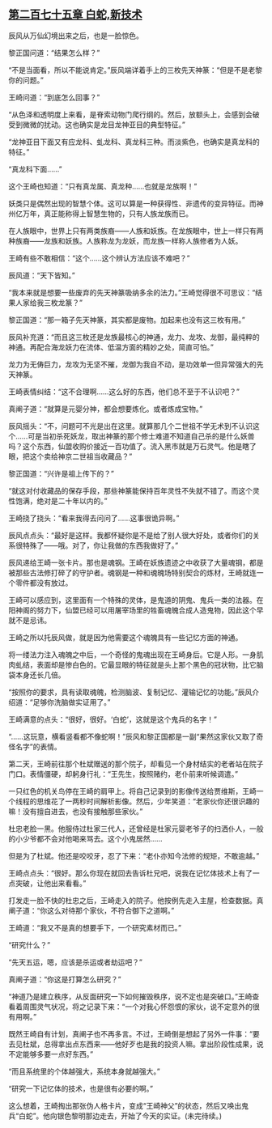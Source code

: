 ## [第二百七十五章 白蛇,新技术](https://www.xxbiquge.com/11_11207/8969985.html)


  辰风从万仙幻境出来之后，也是一脸惊色。

  黎正国问道：“结果怎么样？”

  “不是当面看，所以不能说肯定。”辰风端详着手上的三枚先天神篆：“但是不是老黎你的问题。”

  王崎问道：“到底怎么回事？”

  “从色泽和透明度上来看，是脊索动物门爬行纲的。然后，放额头上，会感到会破受到微微的扰动。这也确实是龙目龙神亚目的典型特征。”

  “龙神亚目下面又有应龙科、虬龙科、真龙科三种。而淡紫色，也确实是真龙科的特征。”

  “真龙科下面……”

  这个王崎也知道：“只有真龙属、真龙种……也就是龙族啊！”

  妖类只是偶然出现的智慧个体。这可以算是一种获得性、非遗传的变异特征。而神州亿万年，真正能称得上智慧生物的，只有人族龙族而已。

  在人族眼中，世界上只有两类族裔——人族和妖族。在龙族眼中，世上一样只有两种族裔——龙族和妖族。人族称龙为龙妖，而龙族一样称人族修者为人妖。

  王崎有些不敢相信：“这个……这个辨认方法应该不难吧？”

  辰风道：“天下皆知。”

  “我本来就是想要一些废弃的先天神篆吸纳多余的法力。”王崎觉得很不可思议：“结果人家给我三枚龙篆？”

  黎正国道：“那一箱子先天神篆，其实都是废物。加起来也没有这三枚有用。”

  辰风补充道：“而且这三枚还是龙族最核心的神通，龙力、龙攻、龙御，最纯粹的神通。再配合海龙妖力在流体、低温方面的精妙之处，简直可怕。”

  龙力为无俦巨力，龙攻为无坚不摧，龙御为我自不动，是功效单一但异常强大的先天神篆。

  王崎表情纠结：“这不合理啊……这么好的东西，他们总不至于不认识吧？”

  真阐子道：“就算是元婴分神，都会想要炼化。或者炼成宝物。”

  辰风摇头：“不，问题可不光是出在这里。就算那几个二世祖不学无术到不认识这个……可是当初杀死妖龙，取出神篆的那个修士难道不知道自己杀的是什么妖兽吗？这个东西，仙盟收购价接近一百功值了。流入黑市就是万石灵气。他是瞎了眼，把这个卖给神京二世祖当收藏品？”

  黎正国道：“兴许是祖上传下的？”

  “就这对付收藏品的保存手段，那些神篆能保持百年灵性不失就不错了。而这个灵性饱满，绝对是二十年以内的。”

  王崎挠了挠头：“看来我得去问问了……这事很诡异啊。”

  辰风点点头：“最好是这样。我都怀疑你是不是给了别人很大好处，或者你们的关系很特殊了——哦。对了，你让我做的东西我做好了。”

  辰风递给王崎一张卡片。那也是魂钢。王崎在妖族遗迹之中收获了大量魂钢，都是被那些古法修打碎了的守护者。魂钢是一种和魂魄场特别契合的炼材，王崎就连一个零件都没有放过。

  王崎可以感应到，这里面有一个特殊的灵体，是鬼道的阴鬼、鬼兵一类的法器。在阳神阁的努力下，仙盟已经可以用屠宰场里的牲畜魂魄合成人造鬼物，因此这个早就不是忌讳。

  王崎之所以托辰风做，就是因为他需要这个魂魄具有一些记忆方面的神通。

  将一缕法力注入魂魄之中后，一个奇怪的鬼魂出现在王崎身后。它是人形。一身肌肉虬结，表面却是惨白色的。它最显眼的特征就是头上那个黑色的冠状物，比它脑袋本身还长几倍。

  “按照你的要求，具有读取魂魄，检测脑波、复制记忆、灌输记忆的功能。”辰风介绍道：“足够你洗脑做实证用了。”

  王崎满意的点头：“很好，很好。‘白蛇’，这就是这个鬼兵的名字！”

  “……这玩意，横看竖看都不像蛇啊！”辰风和黎正国都是一副“果然这家伙又取了奇怪名字”的表情。

  第二天，王崎前往那个杜斌赠送的那个院子，却看见一个身材结实的老者站在院子门口。表情僵硬，却躬身行礼：“王先生，按照赌约，老仆前来听候调遣。”

  一只红色的机关鸟停在王崎的肩甲上。将自己记录到的影像传送给贾维斯，王崎一个线程的思维花了一两秒时间解析影像。然后，少年笑道：“老家伙你还很识趣的嘛！没有擅自进去，也没有接触那些家伙。”

  杜忠老脸一黑。他服侍过杜家三代人，还曾经是杜家元婴老爷子的扫洒仆人，一般的小少爷都不会对他喝来骂去。这个小鬼居然……

  但是为了杜斌。他还是咬咬牙，忍了下来：“老仆亦知今法修的规矩，不敢逾越。”

  王崎点点头：“很好。那么你现在就回去告诉杜兄吧，说我在记忆体技术上有了一点突破，让他出来看看。”

  打发走一脸不快的杜忠之后，王崎走入的院子。他按例先走入主屋，检查数据。真阐子道：“你这么对待那个家伙，不符合御下之道啊。”

  王崎道：“我又不是真的想要手下，一个研究素材而已。”

  “研究什么？”

  “先天五运，嗯，应该是杀运或者劫运吧？”

  真阐子道：“你这是打算怎么研究？”

  “神道乃是建立秩序，从反面研究一下如何摧毁秩序，说不定也是突破口。”王崎查看着周围灵气状况，将之记录下来：“一个对我心怀怨恨的家伙，说不定意外的很有用啊。”

  既然王崎自有计划，真阐子也不再多言。不过，王崎倒是想起了另外一件事：“要去见杜斌，总得拿出点东西来——他好歹也是我的投资人嘛。拿出阶段性成果，说不定能够多要一点好东西。”

  “而且系统里的个体越强大，系统本身就越强大。”

  “研究一下记忆体的技术，也是很有必要的啊。”

  这么想着，王崎掏出那张伪人格卡片，变成“王崎神父”的状态，然后又唤出鬼兵“白蛇”。他向银色黎明那边走去，开始了今天的实证。(未完待续。)
